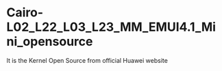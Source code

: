 # Cairo-L02_L22_L03_L23_MM_EMUI4.1_Mini_opensource
It is the Kernel Open Source from official Huawei website
